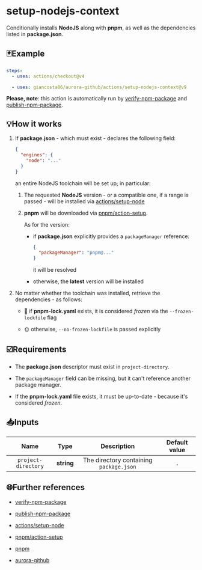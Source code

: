# setup-nodejs-context

Conditionally installs **NodeJS** along with **pnpm**, as well as the dependencies listed in **package.json**.

## 🃏Example

```yaml
steps:
  - uses: actions/checkout@v4

  - uses: giancosta86/aurora-github/actions/setup-nodejs-context@v9
```

**Please, note**: this action is automatically run by [verify-npm-package](../verify-npm-package/README.md) and [publish-npm-package](../publish-npm-package/README.md).

## 💡How it works

1. If **package.json** - which must exist - declares the following field:

   ```json
   {
     "engines": {
       "node": "..."
     }
   }
   ```

   an entire NodeJS toolchain will be set up; in particular:

   1. The requested **NodeJS** version - or a compatible one, if a range is passed - will be installed via [actions/setup-node](https://github.com/actions/setup-node)

   1. **pnpm** will be downloaded via [pnpm/action-setup](https://github.com/pnpm/action-setup).

      As for the version:

      - if **package.json** explicitly provides a `packageManager` reference:

        ```json
        {
          "packageManager": "pnpm@..."
        }
        ```

        it will be resolved

      - otherwise, the **latest** version will be installed

1. No matter whether the toolchain was installed, retrieve the dependencies - as follows:

   - 🧊 if **pnpm-lock.yaml** exists, it is considered _frozen_ via the `--frozen-lockfile` flag

   - 🌞 otherwise, `--no-frozen-lockfile` is passed explicitly

## ☑️Requirements

- The **package.json** descriptor must exist in `project-directory`.

- The `packageManager` field can be missing, but it can't reference another package manager.

- If the **pnpm-lock.yaml** file exists, it must be up-to-date - because it's considered _frozen_.

## 📥Inputs

|        Name         |    Type    |               Description               | Default value |
| :-----------------: | :--------: | :-------------------------------------: | :-----------: |
| `project-directory` | **string** | The directory containing `package.json` |     **.**     |

## 🌐Further references

- [verify-npm-package](../verify-npm-package/README.md)

- [publish-npm-package](../publish-npm-package/README.md)

- [actions/setup-node](https://github.com/actions/setup-node)

- [pnpm/action-setup](https://github.com/pnpm/action-setup)

- [pnpm](https://pnpm.io/)

- [aurora-github](../../README.md)
